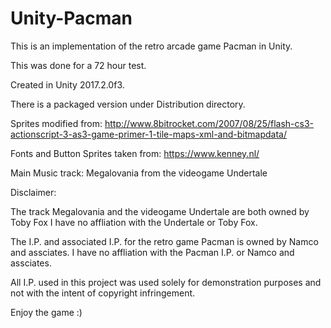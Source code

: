 # Unity-Pacman

This is an implementation of the retro arcade game Pacman in Unity.

This was done for a 72 hour test.

Created in Unity 2017.2.0f3.

There is a packaged version under Distribution directory.

Sprites modified from: http://www.8bitrocket.com/2007/08/25/flash-cs3-actionscript-3-as3-game-primer-1-tile-maps-xml-and-bitmapdata/

Fonts and Button Sprites taken from: https://www.kenney.nl/

Main Music track: Megalovania from the videogame Undertale

Disclaimer:

The track Megalovania and the videogame Undertale are both owned by Toby Fox
I have no affliation with the Undertale or Toby Fox.

The I.P. and associated I.P. for the retro game Pacman is owned by Namco and assciates.
I have no affliation with the Pacman I.P. or Namco and assciates.

All I.P. used in this project was used solely for demonstration purposes and not with the intent of copyright infringement.

Enjoy the game :) 
